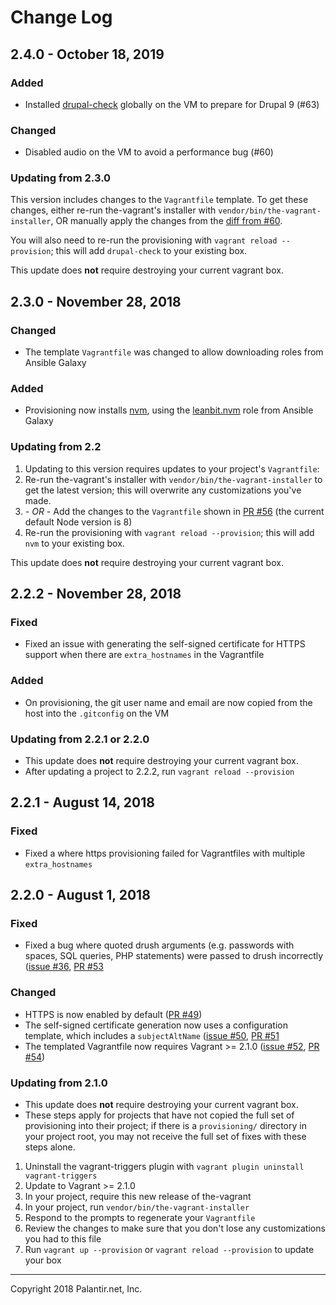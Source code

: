 # Change Log

## 2.4.0 - October 18, 2019

### Added

* Installed [drupal-check](https://github.com/mglaman/drupal-check) globally on the VM to prepare for Drupal 9 (#63)

### Changed

* Disabled audio on the VM to avoid a performance bug (#60)

### Updating from 2.3.0

This version includes changes to the `Vagrantfile` template. To get these changes, either re-run the-vagrant's installer with `vendor/bin/the-vagrant-installer`, OR manually apply the changes from the [diff from #60](https://github.com/palantirnet/the-vagrant/pull/60/files).

You will also need to re-run the provisioning with `vagrant reload --provision`; this will add `drupal-check` to your existing box.

This update does **not** require destroying your current vagrant box.

## 2.3.0 - November 28, 2018

### Changed

* The template `Vagrantfile` was changed to allow downloading roles from Ansible Galaxy

### Added

* Provisioning now installs [nvm](https://github.com/creationix/nvm), using the [leanbit.nvm](https://github.com/leanbit/ansible-nvm) role from Ansible Galaxy

### Updating from 2.2

1. Updating to this version requires updates to your project's `Vagrantfile`:
  1. Re-run the-vagrant's installer with `vendor/bin/the-vagrant-installer` to get the latest version; this will overwrite any customizations you've made.
  2. _- OR -_ Add the changes to the `Vagrantfile` shown in [PR #56](https://github.com/palantirnet/the-vagrant/pull/56/files#diff-560ad909e5c24f0a4d43fed0aec59079) (the current default Node version is 8)
2. Re-run the provisioning with `vagrant reload --provision`; this will add `nvm` to your existing box.

This update does **not** require destroying your current vagrant box.

## 2.2.2 - November 28, 2018

### Fixed

* Fixed an issue with generating the self-signed certificate for HTTPS support when there are `extra_hostnames` in the Vagrantfile

### Added

* On provisioning, the git user name and email are now copied from the host into the `.gitconfig` on the VM

### Updating from 2.2.1 or 2.2.0

* This update does **not** require destroying your current vagrant box.
* After updating a project to 2.2.2, run `vagrant reload --provision`


## 2.2.1 - August 14, 2018

### Fixed

* Fixed a where https provisioning failed for Vagrantfiles with multiple `extra_hostnames`

## 2.2.0 - August 1, 2018

### Fixed

* Fixed a bug where quoted drush arguments (e.g. passwords with spaces, SQL queries, PHP statements) were passed to drush incorrectly ([issue #36](https://github.com/palantirnet/the-vagrant/issues/36), [PR #53](https://github.com/palantirnet/the-vagrant/pull/53)

### Changed

* HTTPS is now enabled by default ([PR #49](https://github.com/palantirnet/the-vagrant/pull/49))
* The self-signed certificate generation now uses a configuration template, which includes a `subjectAltName` ([issue #50](https://github.com/palantirnet/the-vagrant/issues/50), [PR #51](https://github.com/palantirnet/the-vagrant/pull/51)
* The templated Vagrantfile now requires Vagrant >= 2.1.0 ([issue #52](https://github.com/palantirnet/the-vagrant/issues/52), [PR #54](https://github.com/palantirnet/the-vagrant/pull/54))

### Updating from 2.1.0

* This update does **not** require destroying your current vagrant box.
* These steps apply for projects that have not copied the full set of provisioning into their project; if there is a `provisioning/` directory in your project root, you may not receive the full set of fixes with these steps alone.

1. Uninstall the vagrant-triggers plugin with `vagrant plugin uninstall vagrant-triggers`
1. Update to Vagrant >= 2.1.0
1. In your project, require this new release of the-vagrant
1. In your project, run `vendor/bin/the-vagrant-installer`
1. Respond to the prompts to regenerate your `Vagrantfile`
1. Review the changes to make sure that you don't lose any customizations you had to this file
1. Run `vagrant up --provision` or `vagrant reload --provision` to update your box

----
Copyright 2018 Palantir.net, Inc.
